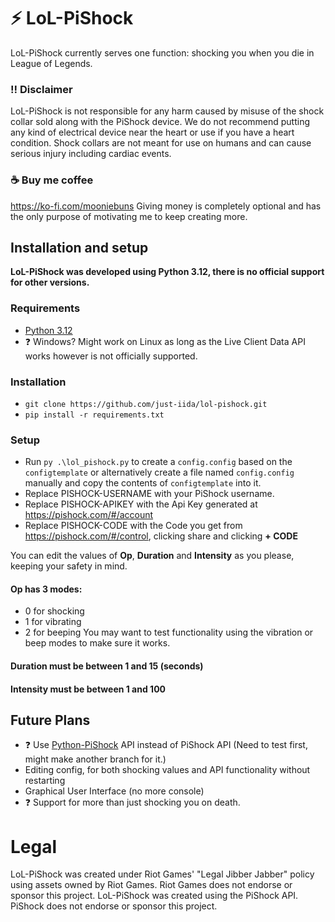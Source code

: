 # ⚡ LoL-PiShock
LoL-PiShock currently serves one function: shocking you when you die in League of Legends.
### ‼️ Disclaimer
LoL-PiShock is not responsible for any harm caused by misuse of the shock collar sold along with the PiShock device. We do not recommend putting any kind of electrical device near the heart or use if you have a heart condition. Shock collars are not meant for use on humans and can cause serious injury including cardiac events.
### ☕ Buy me coffee
https://ko-fi.com/mooniebuns
Giving money is completely optional and has the only purpose of motivating me to keep creating more.
## Installation and setup
**LoL-PiShock was developed using Python 3.12, there is no official support for other versions.**
### Requirements
* [Python 3.12](https://www.python.org/)
* ❓ Windows? Might work on Linux as long as the Live Client Data API works however is not officially supported.
### Installation
* ``git clone https://github.com/just-iida/lol-pishock.git``
* ``pip install -r requirements.txt``
### Setup
* Run ``py .\lol_pishock.py`` to create a ``config.config`` based on the ``configtemplate`` or alternatively create a file named ``config.config`` manually and copy the contents of ``configtemplate`` into it.
* Replace PISHOCK-USERNAME with your PiShock username.
* Replace PISHOCK-APIKEY with the Api Key generated at https://pishock.com/#/account
* Replace PISHOCK-CODE with the Code you get from https://pishock.com/#/control, clicking share and clicking **+ CODE**

You can edit the values of **Op**, **Duration** and **Intensity** as you please, keeping your safety in mind.
#### Op has 3 modes:
* 0 for shocking
* 1 for vibrating
* 2 for beeping
You may want to test functionality using the vibration or beep modes to make sure it works.
#### Duration must be between 1 and 15 (seconds)
#### Intensity must be between 1 and 100
## Future Plans
* ❓ Use [Python-PiShock](https://python-pishock.readthedocs.io/) API instead of PiShock API (Need to test first, might make another branch for it.)
* Editing config, for both shocking values and API functionality without restarting
* Graphical User Interface (no more console)
* ❓ Support for more than just shocking you on death.

# Legal
LoL-PiShock was created under Riot Games' "Legal Jibber Jabber" policy using assets owned by Riot Games.  Riot Games does not endorse or sponsor this project.
LoL-PiShock was created using the PiShock API. PiShock does not endorse or sponsor this project.
